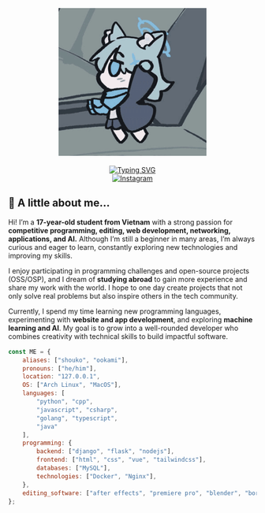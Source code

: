 <div align="center">
    <img width=300 src="./assets/shiroko-dance.gif"/>    
    <br/>
    <br/>
    <a href="https://git.io/typing-svg"><img src="https://readme-typing-svg.demolab.com?font=Itim&size=40&duration=2000&pause=3000&color=E0DFF1&center=true&repeat=false&width=600&height=60&lines=Hi there%2C+traveler!+I'm+Thai Trung!" alt="Typing SVG" /></a>
</div>

<div align="center">
    <a href="https://discord.com/users/556789221810241537/">
        <img src="https://img.shields.io/badge/-Discord-cba6f7?style=for-the-badge&logo=discord&logoColor=5F66E6" alt="Instagram"/>
    </a>
</div>


## 👻 A little about me...  
Hi! I’m a **17-year-old student from Vietnam** with a strong passion for **competitive programming, editing, web development, networking, applications, and AI.** Although I’m still a beginner in many areas, I’m always curious and eager to learn, constantly exploring new technologies and improving my skills.

I enjoy participating in programming challenges and open-source projects (OSS/OSP), and I dream of **studying abroad** to gain more experience and share my work with the world. I hope to one day create projects that not only solve real problems but also inspire others in the tech community.

Currently, I spend my time learning new programming languages, experimenting with **website and app development**, and exploring **machine learning and AI**. My goal is to grow into a well-rounded developer who combines creativity with technical skills to build impactful software.

```javascript
const ME = {
    aliases: ["shouko", "ookami"],
    pronouns: ["he/him"],
    location: "127.0.0.1",
    OS: ["Arch Linux", "MacOS"],
    languages: [
        "python", "cpp",
        "javascript", "csharp",
        "golang", "typescript",
        "java"
    ],
    programming: {
        backend: ["django", "flask", "nodejs"],
        frontend: ["html", "css", "vue", "tailwindcss"],
        databases: ["MySQL"],
        technologies: ["Docker", "Nginx"],
    },
    editing_software: ["after effects", "premiere pro", "blender", "borisfx", "redgiant"],
};
```


